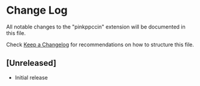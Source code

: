 # Change Log

All notable changes to the "pinkppccin" extension will be documented in this file.

Check [Keep a Changelog](http://keepachangelog.com/) for recommendations on how to structure this file.

## [Unreleased]

- Initial release
